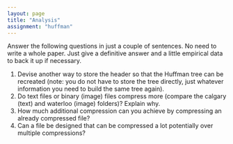 ```yaml
---
layout: page
title: "Analysis"
assignment: "huffman"
---
```


Answer the following questions in just a couple of sentences.  No need to write a whole paper.  Just give a definitive answer and a little empirical data to back it up if necessary.

1. Devise another way to store the header so that the Huffman tree can be recreated (note: you do not have to store the tree directly, just whatever information you need to build the same tree again).
2. Do text files or binary (image) files compress more (compare the calgary (text) and waterloo (image) folders)?  Explain why.
3. How much additional compression can you achieve by compressing an already compressed file?
4. Can a file be designed that can be compressed a lot potentially over multiple compressions?
